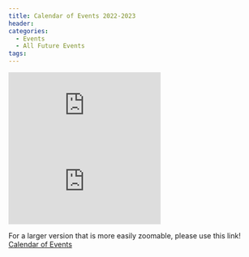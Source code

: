 ```yaml
---
title: Calendar of Events 2022-2023
header:
categories:
  - Events
  - All Future Events
tags:
---
```


![Future Events](https://lwvpullman.org/assets/PDFs/2022-10-02--2022-23calendarPAGE1.pdf)
![Future Events](https://lwvpullman.org/assets/PDFs/2022-10-02--2022-23calendarPAGE2.pdf)

For a larger version that is more easily zoomable, please use this link! [Calendar of Events](https://lwvpullman.org/assets/PDFs/2022-10-02--2022-23calendar.pdf)
